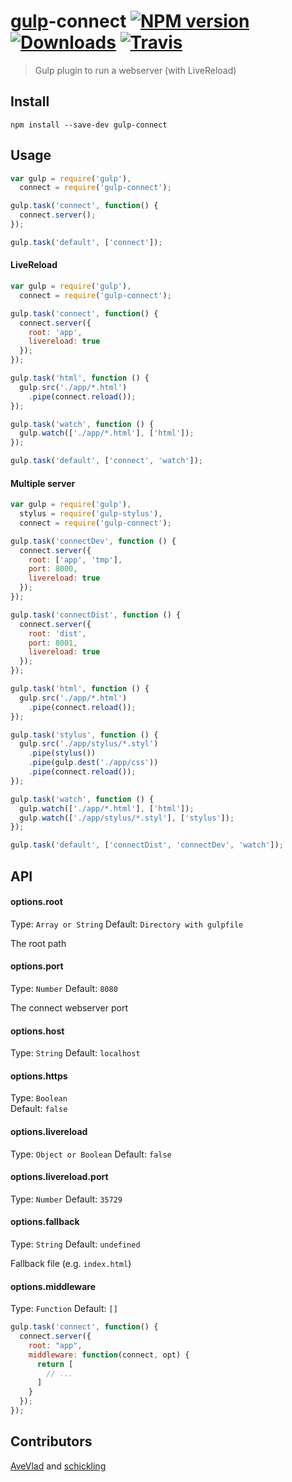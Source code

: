 [gulp](https://github.com/wearefractal/gulp)-connect  [![NPM version][npm-image]][npm-url] [![Downloads][downloads-image]][downloads-url] [![Travis][travis-image]][travis-url]
==================


> Gulp plugin to run a webserver (with LiveReload)

## Install

```
npm install --save-dev gulp-connect
```


## Usage

```js
var gulp = require('gulp'),
  connect = require('gulp-connect');

gulp.task('connect', function() {
  connect.server();
});

gulp.task('default', ['connect']);
```


#### LiveReload
```js
var gulp = require('gulp'),
  connect = require('gulp-connect');

gulp.task('connect', function() {
  connect.server({
    root: 'app',
    livereload: true
  });
});

gulp.task('html', function () {
  gulp.src('./app/*.html')
    .pipe(connect.reload());
});

gulp.task('watch', function () {
  gulp.watch(['./app/*.html'], ['html']);
});

gulp.task('default', ['connect', 'watch']);
```

#### Multiple server

```js
var gulp = require('gulp'),
  stylus = require('gulp-stylus'),
  connect = require('gulp-connect');

gulp.task('connectDev', function () {
  connect.server({
    root: ['app', 'tmp'],
    port: 8000,
    livereload: true
  });
});

gulp.task('connectDist', function () {
  connect.server({
    root: 'dist',
    port: 8001,
    livereload: true
  });
});

gulp.task('html', function () {
  gulp.src('./app/*.html')
    .pipe(connect.reload());
});

gulp.task('stylus', function () {
  gulp.src('./app/stylus/*.styl')
    .pipe(stylus())
    .pipe(gulp.dest('./app/css'))
    .pipe(connect.reload());
});

gulp.task('watch', function () {
  gulp.watch(['./app/*.html'], ['html']);
  gulp.watch(['./app/stylus/*.styl'], ['stylus']);
});

gulp.task('default', ['connectDist', 'connectDev', 'watch']);

```

## API

#### options.root

Type: `Array or String`
Default: `Directory with gulpfile`

The root path

#### options.port

Type: `Number`
Default: `8080`

The connect webserver port

#### options.host

Type: `String`
Default: `localhost`

#### options.https

Type: `Boolean`   
Default: `false`

#### options.livereload

Type: `Object or Boolean`
Default: `false`

#### options.livereload.port

Type: `Number`
Default: `35729`

#### options.fallback

Type: `String`
Default: `undefined`

Fallback file (e.g. `index.html`)

#### options.middleware

Type: `Function`
Default: `[]`

```js
gulp.task('connect', function() {
  connect.server({
    root: "app",
    middleware: function(connect, opt) {
      return [
        // ...
      ]
    }
  });
});
```

## Contributors

[AveVlad](https://github.com/AveVlad) and [schickling](https://github.com/schickling)


[npm-url]: https://npmjs.org/package/gulp-connect
[npm-image]: https://badge.fury.io/js/gulp-connect.svg
[travis-url]: https://travis-ci.org/AveVlad/gulp-connect
[travis-image]: https://travis-ci.org/AveVlad/gulp-connect.svg
[downloads-url]: https://github.com/AveVlad/gulp-connect/
[downloads-image]: http://img.shields.io/npm/dm/gulp-connect.svg
